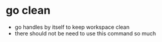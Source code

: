 # go clean

- go handles by itself to keep workspace clean
- there should not be need to use this command so much
